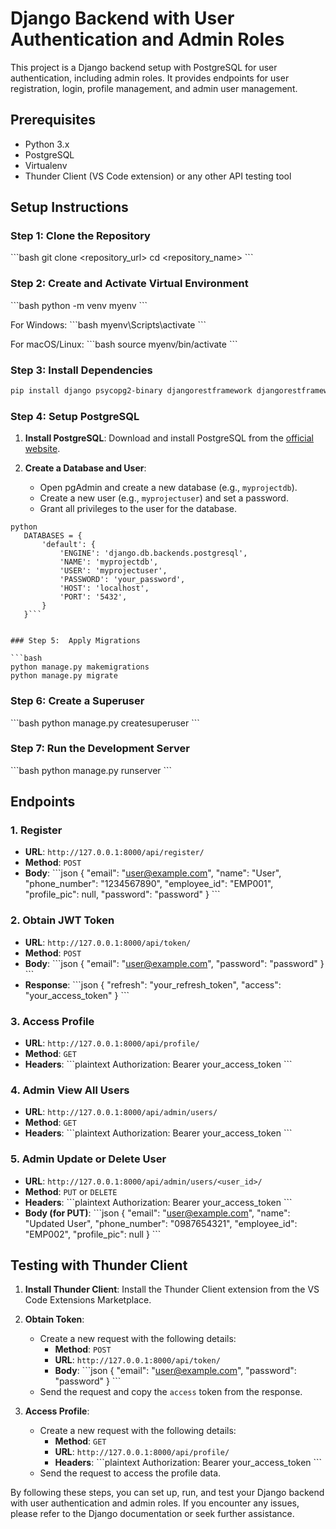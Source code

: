 
# Django Backend with User Authentication and Admin Roles

This project is a Django backend setup with PostgreSQL for user authentication, including admin roles. It provides endpoints for user registration, login, profile management, and admin user management.

## Prerequisites

- Python 3.x
- PostgreSQL
- Virtualenv
- Thunder Client (VS Code extension) or any other API testing tool

## Setup Instructions

### Step 1: Clone the Repository

\`\`\`bash
git clone <repository_url>
cd <repository_name>
\`\`\`

### Step 2: Create and Activate Virtual Environment

\`\`\`bash
python -m venv myenv
\`\`\`

For Windows:
\`\`\`bash
myenv\Scripts\activate
\`\`\`

For macOS/Linux:
\`\`\`bash
source myenv/bin/activate
\`\`\`

### Step 3: Install Dependencies

```bash
pip install django psycopg2-binary djangorestframework djangorestframework-simplejwt
```


### Step 4: Setup PostgreSQL

1. **Install PostgreSQL**: Download and install PostgreSQL from the [official website](https://www.postgresql.org/download/).

2. **Create a Database and User**:
   - Open pgAdmin and create a new database (e.g., `myprojectdb`).
   - Create a new user (e.g., `myprojectuser`) and set a password.
   - Grant all privileges to the user for the database.
```
python
   DATABASES = {
       'default': {
           'ENGINE': 'django.db.backends.postgresql',
           'NAME': 'myprojectdb',
           'USER': 'myprojectuser',
           'PASSWORD': 'your_password',
           'HOST': 'localhost',
           'PORT': '5432',
       }
   }```


### Step 5:  Apply Migrations

```bash
python manage.py makemigrations
python manage.py migrate
```

### Step 6: Create a Superuser

\`\`\`bash
python manage.py createsuperuser
\`\`\`

### Step 7: Run the Development Server

\`\`\`bash
python manage.py runserver
\`\`\`

## Endpoints

### 1. Register

- **URL**: `http://127.0.0.1:8000/api/register/`
- **Method**: `POST`
- **Body**:
  \`\`\`json
  {
      "email": "user@example.com",
      "name": "User",
      "phone_number": "1234567890",
      "employee_id": "EMP001",
      "profile_pic": null,
      "password": "password"
  }
  \`\`\`

### 2. Obtain JWT Token

- **URL**: `http://127.0.0.1:8000/api/token/`
- **Method**: `POST`
- **Body**:
  \`\`\`json
  {
      "email": "user@example.com",
      "password": "password"
  }
  \`\`\`
- **Response**:
  \`\`\`json
  {
      "refresh": "your_refresh_token",
      "access": "your_access_token"
  }
  \`\`\`

### 3. Access Profile

- **URL**: `http://127.0.0.1:8000/api/profile/`
- **Method**: `GET`
- **Headers**:
  \`\`\`plaintext
  Authorization: Bearer your_access_token
  \`\`\`

### 4. Admin View All Users

- **URL**: `http://127.0.0.1:8000/api/admin/users/`
- **Method**: `GET`
- **Headers**:
  \`\`\`plaintext
  Authorization: Bearer your_access_token
  \`\`\`

### 5. Admin Update or Delete User

- **URL**: `http://127.0.0.1:8000/api/admin/users/<user_id>/`
- **Method**: `PUT` or `DELETE`
- **Headers**:
  \`\`\`plaintext
  Authorization: Bearer your_access_token
  \`\`\`
- **Body (for PUT)**:
  \`\`\`json
  {
      "email": "user@example.com",
      "name": "Updated User",
      "phone_number": "0987654321",
      "employee_id": "EMP002",
      "profile_pic": null
  }
  \`\`\`

## Testing with Thunder Client

1. **Install Thunder Client**: Install the Thunder Client extension from the VS Code Extensions Marketplace.

2. **Obtain Token**:
   - Create a new request with the following details:
     - **Method**: `POST`
     - **URL**: `http://127.0.0.1:8000/api/token/`
     - **Body**:
       \`\`\`json
       {
           "email": "user@example.com",
           "password": "password"
       }
       \`\`\`
   - Send the request and copy the `access` token from the response.

3. **Access Profile**:
   - Create a new request with the following details:
     - **Method**: `GET`
     - **URL**: `http://127.0.0.1:8000/api/profile/`
     - **Headers**:
       \`\`\`plaintext
       Authorization: Bearer your_access_token
       \`\`\`
   - Send the request to access the profile data.

By following these steps, you can set up, run, and test your Django backend with user authentication and admin roles. If you encounter any issues, please refer to the Django documentation or seek further assistance.
